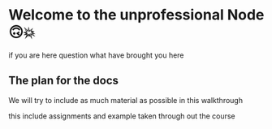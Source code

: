 # Welcome to the unprofessional Node 🙃💥

if you are here question what have brought you here

## The plan for the docs

We will try to include as much material as possible in this walkthrough

this include assignments and example taken through out the course
